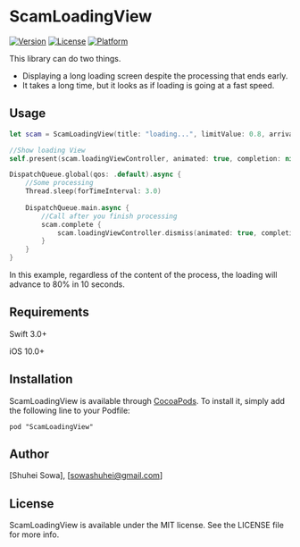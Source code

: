 # ScamLoadingView

[![Version](https://img.shields.io/cocoapods/v/ScamLoadingView.svg?style=flat)](http://cocoapods.org/pods/ScamLoadingView)
[![License](https://img.shields.io/cocoapods/l/ScamLoadingView.svg?style=flat)](http://cocoapods.org/pods/ScamLoadingView)
[![Platform](https://img.shields.io/cocoapods/p/ScamLoadingView.svg?style=flat)](http://cocoapods.org/pods/ScamLoadingView)


This library can do two things.

- Displaying a long loading screen despite the processing that ends early.
- It takes a long time, but it looks as if loading is going at a fast speed.

## Usage

```swift
let scam = ScamLoadingView(title: "loading...", limitValue: 0.8, arrivalTime: 10.0)

//Show loading View
self.present(scam.loadingViewController, animated: true, completion: nil)

DispatchQueue.global(qos: .default).async {
    //Some processing
    Thread.sleep(forTimeInterval: 3.0)
    
    DispatchQueue.main.async {
    	//Call after you finish processing
        scam.complete {
            scam.loadingViewController.dismiss(animated: true, completion: nil)
        }
    }
}

```        
In this example, regardless of the content of the process, the loading will advance to 80% in 10 seconds.


## Requirements
Swift 3.0+

iOS 10.0+

## Installation

ScamLoadingView is available through [CocoaPods](http://cocoapods.org). To install
it, simply add the following line to your Podfile:

```
pod "ScamLoadingView"
```  

## Author

[Shuhei Sowa], [sowashuhei@gmail.com]

## License

ScamLoadingView is available under the MIT license. See the LICENSE file for more info.